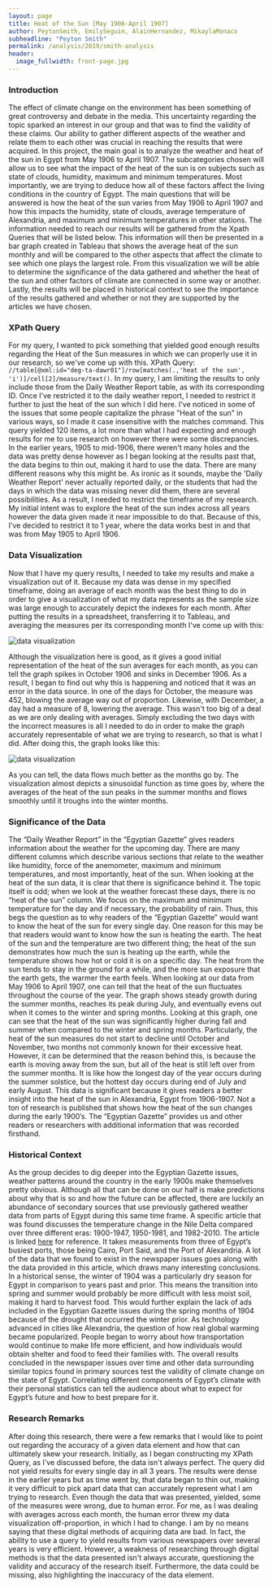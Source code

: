 ```yaml
---
layout: page
title: Heat of the Sun [May 1906-April 1907]
author: PeytonSmith, EmilySeguin, AlainHernandez, MikaylaMonaco
subheadline: "Peyton Smith"
permalink: /analysis/2019/smith-analysis
header:
  image_fullwidth: front-page.jpg
---
```

### Introduction

The effect of climate change on the environment has been something of great controversy and debate in the media. This uncertainty regarding the topic sparked an interest in our group and that was to find the validity of these claims. Our ability to gather different aspects of the weather and relate them to each other was crucial in reaching the results that were acquired. In this project, the main goal is to analyze the weather and heat of the sun in Egypt from May 1906 to April 1907. The subcategories chosen will allow us to see what the impact of the heat of the sun is on subjects such as state of clouds, humidity, maximum and minimum temperatures. Most importantly, we are trying to deduce how all of these factors affect the living conditions in the country of Egypt. The main questions that will be answered is how the heat of the sun varies from May 1906 to April 1907 and how this impacts the humidity, state of clouds, average temperature of Alexandria, and maximum and minimum temperatures in other stations.  The information needed to reach our results will be gathered from the Xpath Queries that will be listed below. This information will then be presented in a bar graph created in Tableau that shows the average heat of the sun monthly and will be compared to the other aspects that affect the climate to see which one plays the largest role. From this visualization we will be able to determine the significance of the data gathered and whether the heat of the sun and other factors of climate are connected in some way or another. Lastly, the results will be placed in historical context to see the importance of the results gathered and whether or not they are supported by the articles we have chosen.

### XPath Query

For my query, I wanted to pick something that yielded good enough results regarding the Heat of the Sun measures in which we can properly use it in our research, so we've come up with this. XPath Query: `//table[@xml:id="deg-ta-dawr01"]/row[matches(.,'heat of the sun', 'i')]/cell[2]/measure/text()`. In my query, I am limiting the results to only include those from the Daily Weather Report table, as with its corresponding ID. Once I've restricted it to the daily weather report, I needed to restrict it further to just the heat of the sun which I did here. I've noticed in some of the issues that some people capitalize the phrase "Heat of the sun" in various ways, so I made it case insensitive with the matches command. This query yielded 120 items, a lot more than what I had expecting and enough results for me to use research on however there were some discrepancies. In the earlier years, 1905 to mid-1906, there weren't many holes and the data was pretty dense however as I began looking at the results past that, the data begins to thin out, making it hard to use the data. There are many different reasons why this might be. As ironic as it sounds, maybe the 'Daily Weather Report' never actually reported daily, or the students that had the days in which the data was missing never did them, there are several possibilities. As a result, I needed to restrict the timeframe of my research. My initial intent was to explore the heat of the sun index across all years however the data given made it near impossible to do that. Because of this, I've decided to restrict it to 1 year, where the data works best in and that was from May 1905 to April 1906.

### Data Visualization

Now that I have my query results, I needed to take my results and make a visualization out of it. Because my data was dense in my specified timeframe, doing an average of each month was the best thing to do in order to give a visualization of what my data represents as the sample size was large enough to accurately depict the indexes for each month. After putting the results in a spreadsheet, transferring it to Tableau, and averaging the measures per its corresponding month I've come up with this:

![data visualization](datavisualization.jpg "Initial Bar Graph of Heat of the Sun Averages for each month.")

Although the visualization here is good, as it gives a good initial representation of the heat of the sun averages for each month, as you can tell the graph spikes in October 1906 and sinks in December 1906. As a result, I began to find out why this is happening and noticed that it was an error in the data source. In one of the days for October, the measure was 452, blowing the average way out of proportion. Likewise, with December, a day had a measure of 8, lowering the average. This wasn't too big of a deal as we are only dealing with averages. Simply excluding the two days with the incorrect measures is all I needed to do in order to make the graph accurately representable of what we are trying to research, so that is what I did. After doing this, the graph looks like this: 

![data visualization](datavisualization1.jpg "Revised Bar Graph of Heat of the Sun Averages for each month.")

As you can tell, the data flows much better as the months go by. The visualization almost depicts a sinusoidal function as time goes by, where the averages of the heat of the sun peaks in the summer months and flows smoothly until it troughs into the winter months.

### Significance of the Data

The “Daily Weather Report” in the “Egyptian Gazette” gives readers information about the weather for the upcoming day. There are many different columns which describe various sections that relate to the weather like humidity, force of the anemometer, maximum and minimum temperatures, and most importantly, heat of the sun. When looking at the heat of the sun data, it is clear that there is significance behind it. The topic itself is odd; when we look at the weather forecast these days, there is no “heat of the sun” column. We focus on the maximum and minimum temperature for the day and if necessary, the probability of rain. Thus, this begs the question as to why readers of the “Egyptian Gazette” would want to know the heat of the sun for every single day. One reason for this may be that readers would want to know how the sun is heating the earth. The heat of the sun and the temperature are two different thing; the heat of the sun demonstrates how much the sun is heating up the earth, while the temperature shows how hot or cold it is on a specific day. The heat from the sun tends to stay in the ground for a while, and the more sun exposure that the earth gets, the warmer the earth feels. When looking at our data from May 1906 to April 1907, one can tell that the heat of the sun fluctuates throughout the course of the year. The graph shows steady growth during the summer months, reaches its peak during July, and eventually evens out when it comes to the winter and spring months.  Looking at this graph, one can see that the heat of the sun was significantly  higher during fall and summer when compared to the winter and spring months. Particularly, the heat of the sun measures do not start to decline until October and November, two months not commonly known for their excessive heat. However, it can be determined that the reason behind this, is because the earth is moving away from the sun, but all of the heat is still left over from the summer months. It is like how the longest day of the year occurs during the summer solstice, but the hottest day occurs during end of July and early August.  This data is significant because it gives readers a better insight into the heat of the sun in Alexandria, Egypt from 1906-1907. Not a ton of research is published that shows how the heat of the sun changes during the early 1900’s. The “Egyptian Gazette” provides us and other readers or researchers with additional information that was recorded firsthand. 

### Historical Context

As the group decides to dig deeper into the Egyptian Gazette issues, weather patterns around the country in the early 1900s make themselves pretty obvious. Although all that can be done on our half is make predictions about why that is so and how the future can be affected, there are luckily an abundance of secondary sources that use previously gathered weather data from parts of Egypt during this same time frame. A specific article that was found discusses the temperature change in the Nile Delta compared over three different eras: 1900-1947, 1950-1981, and 1982-2010. The article is linked [here](https://www.researchgate.net/publication/303018027_Temperature_trend_over_Nile_Delta_Egypt_during_20th_Century) for reference. It takes measurements from three of Egypt’s busiest ports, those being Cairo, Port Said, and the Port of Alexandria. A lot of the data that we found to exist in the newspaper issues goes along with the data provided in this article, which draws many interesting conclusions. In a historical sense, the winter of 1904 was a particularly dry season for Egypt in comparison to years past and prior. This means the transition into spring and summer would probably be more difficult with less moist soil, making it hard to harvest food. This would further explain the lack of ads included in the Egyptian Gazette issues during the spring months of 1904 because of the drought that occurred the winter prior. As technology advanced in cities like Alexandria, the question of how real global warming became popularized. People began to worry about how transportation would continue to make life more efficient, and how individuals would obtain shelter and food to feed their families with. The overall results concluded in the newspaper issues over time and other data surrounding similar topics found in primary sources test the validity of climate change on the state of Egypt. Correlating different components of Egypt’s climate with their personal statistics can tell the audience about what to expect for Egypt’s future and how to best prepare for it. 

### Research Remarks

After doing this research, there were a few remarks that I would like to point out regarding the accuracy of a given data element and how that can ultimately skew your research. Initially, as I began constructing my XPath Query, as I've discussed before, the data isn't always perfect. The query did not yield results for every single day in all 3 years. The results were dense in the earlier years but as time went by, that data began to thin out, making it very difficult to pick apart data that can accurately represent what I am trying to research. Even though the data that was presented, yielded, some of the measures were wrong, due to human error. For me, as I was dealing with averages across each month, the human error threw my data visualization off-proportion, in which I had to change. I am by no means saying that these digital methods of acquiring data are bad. In fact, the ability to use a query to yield results from various newspapers over several years is very efficient. However, a weakness of researching through digital methods is that the data presented isn't always accurate, questioning the validity and accuracy of the research itself. Furthermore, the data could be missing, also highlighting the inaccuracy of the data element.
